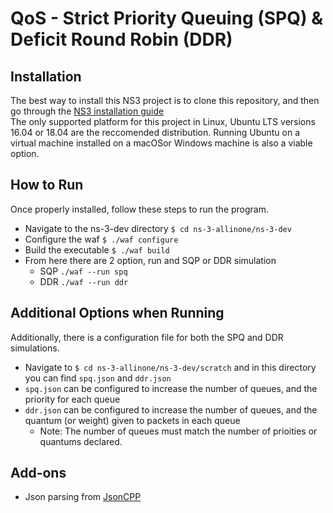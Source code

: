 # QoS - Strict Priority Queuing (SPQ) & Deficit Round Robin (DDR)

## Installation
The best way to install this NS3 project is to clone this repository, and then go through the [NS3 installation guide](https://www.nsnam.org/wiki/Installation)\
The only supported platform for this project in Linux, Ubuntu LTS versions 16.04 or 18.04 are the reccomended distribution.
Running Ubuntu on a virtual machine installed on a macOSor Windows machine is also a viable option.

## How to Run
Once properly installed, follow these steps to run the program.
- Navigate to the ns-3-dev directory `$ cd ns-3-allinone/ns-3-dev`
- Configure the waf `$ ./waf configure`
- Build the executable `$ ./waf build`
- From here there are 2 option, run and SQP or DDR simulation
    - SQP `./waf --run spq`
    - DDR `./waf --run ddr`

## Additional Options when Running
Additionally, there is a configuration file for both the SPQ and DDR simulations.
- Navigate to `$ cd ns-3-allinone/ns-3-dev/scratch` and in this directory you can find `spq.json` and `ddr.json`
- `spq.json` can be configured to increase the number of queues, and the priority for each queue
- `ddr.json` can be configured to increase the number of queues, and the quantum (or weight) given to packets in each queue
    - Note: The number of queues must match the number of prioities or quantums declared.

## Add-ons
- Json parsing from [JsonCPP](https://github.com/open-source-parsers/jsoncpp)